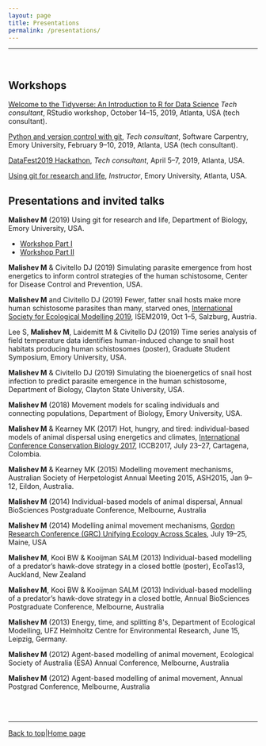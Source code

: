```yaml
---
layout: page
title: Presentations    
permalink: /presentations/
---  
```

<a id="top"></a>

******      

<br>

## Workshops  

[Welcome to the Tidyverse: An Introduction to R for Data Science](https://web.cvent.com/event/d99160b2-4b34-4513-a001-58e0e93e13e2/summary?environment=P2) _Tech consultant_, RStudio workshop, October 14–15, 2019, Atlanta, USA (tech consultant).        

[Python and version control with git](https://data-science-for-scientists-atl.github.io/2019-02-09-emory/), _Tech consultant_, Software Carpentry, Emory University, February 9–10, 2019, Atlanta, USA (tech consultant).       

[DataFest2019 Hackathon](https://quantitative.emory.edu/news/datathons/datafest-2019.html), _Tech consultant_, April 5–7, 2019, Atlanta, USA.    

[Using git for research and life](https://github.com/darwinanddavis/githubpres), _Instructor_, Emory University, Atlanta, USA.          

## Presentations and invited talks    

**Malishev M** (2019) Using git for research and life, Department of Biology, Emory University, USA.    
* [Workshop Part I](https://darwinanddavis.github.io/githubpres/github_presentation.html#1)  
* [Workshop Part II](https://darwinanddavis.github.io/githubpres/github_presentation_part2.html#1)    

**Malishev M** & Civitello DJ (2019) Simulating parasite emergence from host energetics to inform control strategies of the human schistosome, Center for Disease Control and Prevention, USA.    

**Malishev M** and Civitello DJ (2019) Fewer, fatter snail hosts make more human schistosome parasites than many, starved ones, [International Society for Ecological Modelling 2019](https://www.elsevier.com/events/conferences/international-society-for-ecological-modelling-global-conference/programme), ISEM2019, Oct 1–5, Salzburg, Austria.             

Lee S, **Malishev M**, Laidemitt M & Civitello DJ (2019) Time series analysis of field temperature data identifies human-induced change to snail host habitats producing human schistosomes (poster), Graduate Student Symposium, Emory University, USA.      

**Malishev M** & Civitello DJ (2019) Simulating the bioenergetics of snail host infection to predict parasite emergence in the human schistosome, Department of Biology, Clayton State University, USA.    

**Malishev M** (2018) Movement models for scaling individuals and connecting populations, Department of Biology, Emory University, USA.   

**Malishev M** & Kearney MK (2017) Hot, hungry, and tired: individual-based models of animal dispersal using energetics and climates, [International Conference Conservation Biology 2017](https://conbio.org/images/content_conferences/ICCB2017_Program_web.pdf), ICCB2017, July 23–27, Cartagena, Colombia.    	   

**Malishev M** & Kearney MK (2015) Modelling movement mechanisms, Australian Society of Herpetologist Annual Meeting 2015, ASH2015, Jan 9–12, Eildon, Australia.    

**Malishev M** (2014) Individual-based models of animal dispersal, Annual BioSciences Postgraduate Conference, Melbourne, Australia	  

**Malishev M** (2014) Modelling animal movement mechanisms, [Gordon Research Conference (GRC) Unifying Ecology Across Scales](https://www.grc.org/unifying-ecology-across-scales-grs-conference/2014/), July 19–25, Maine, USA    

**Malishev M**, Kooi BW & Kooijman SALM (2013) Individual-based modelling of a predator’s hawk-dove strategy in a closed bottle (poster), EcoTas13, Auckland, New Zealand  

**Malishev M**, Kooi BW & Kooijman SALM (2013) Individual-based modelling of a predator’s hawk-dove strategy in a closed bottle, Annual BioSciences Postgraduate Conference, Melbourne, Australia 	    

**Malishev M** (2013) Energy, time, and splitting 8's, Department of Ecological Modelling, UFZ Helmholtz Centre for Environmental Research, June 15, Leipzig, Germany.      

**Malishev M** (2012) Agent-based modelling of animal movement, Ecological Society of Australia (ESA) Annual Conference, Melbourne, Australia  	  

**Malishev M** (2012) Agent-based modelling of animal movement, Annual Postgrad Conference, Melbourne, Australia    

<br>  
<br>  
  
******  

[Back to top](#top)|[Home page](./index.md)

